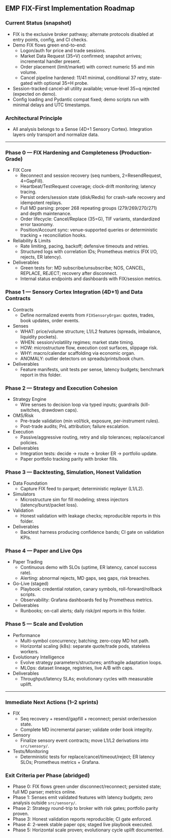 ## EMP FIX-First Implementation Roadmap

### Current Status (snapshot)
- FIX is the exclusive broker pathway; alternate protocols disabled at entry points, config, and CI checks.
- Demo FIX flows green end-to-end:
  - Logon/auth for price and trade sessions.
  - Market Data Request (35=V) confirmed; snapshot arrives; incremental handler present.
  - Order placement (limit/market) with correct numeric 55 and min volume.
  - Cancel pipeline hardened: 11/41 minimal, conditional 37 retry, state-gated with optional 35=H probe.
- Session-tracked cancel-all utility available; venue-level 35=q rejected (expected on demo).
- Config loading and Pydantic compat fixed; demo scripts run with minimal delays and UTC timestamps.

### Architectural Principle
- All analysis belongs to a Sense (4D+1 Sensory Cortex). Integration layers only transport and normalize data.

---

### Phase 0 — FIX Hardening and Completeness (Production-Grade)
- FIX Core
  - Reconnect and session recovery (seq numbers, 2=ResendRequest, 4=GapFill).
  - Heartbeat/TestRequest coverage; clock-drift monitoring; latency tracing.
  - Persist orders/session state (disk/Redis) for crash-safe recovery and idempotent replays.
  - Full MD parsing: proper 268 repeating groups (279/269/270/271) and depth maintenance.
  - Order lifecycle: Cancel/Replace (35=G), TIF variants, standardized error taxonomy.
  - Position/Account sync: venue-supported queries or deterministic tracking + reconciliation hooks.
- Reliability & Limits
  - Rate limiting, pacing, backoff; defensive timeouts and retries.
  - Structured logs with correlation IDs; Prometheus metrics (FIX I/O, rejects, ER latency).
- Deliverables
  - Green tests for: MD subscribe/unsubscribe; NOS, CANCEL, REPLACE, REJECT; recovery after disconnect.
  - Internal status endpoints and dashboards with FIX/session metrics.

### Phase 1 — Sensory Cortex Integration (4D+1) and Data Contracts
- Contracts
  - Define normalized events from `FIXSensoryOrgan`: quotes, trades, book updates, order events.
- Senses
  - WHAT: price/volume structure; L1/L2 features (spreads, imbalance, liquidity pockets).
  - WHEN: session/volatility regimes; market state timing.
  - HOW: microstructure flow, execution cost surfaces, slippage risk.
  - WHY: macro/calendar scaffolding via economic organ.
  - ANOMALY: outlier detectors on spreads/prints/book churn.
- Deliverables
  - Feature manifests, unit tests per sense, latency budgets; benchmark report in this folder.

### Phase 2 — Strategy and Execution Cohesion
- Strategy Engine
  - Wire senses to decision loop via typed inputs; guardrails (kill-switches, drawdown caps).
- OMS/Risk
  - Pre-trade validation (min vol/tick, exposure, per-instrument rules).
  - Post-trade audits; PnL attribution; failure escalation.
- Execution
  - Passive/aggressive routing, retry and slip tolerances; replace/cancel policies.
- Deliverables
  - Integration tests: decide → route → broker ER → portfolio update.
  - Paper portfolio tracking parity with broker fills.

### Phase 3 — Backtesting, Simulation, Honest Validation
- Data Foundation
  - Capture FIX feed to parquet; deterministic replayer (L1/L2).
- Simulators
  - Microstructure sim for fill modeling; stress injectors (latency/burst/packet loss).
- Validation
  - Honest validation with leakage checks; reproducible reports in this folder.
- Deliverables
  - Backtest harness producing confidence bands; CI gate on validation KPIs.

### Phase 4 — Paper and Live Ops
- Paper Trading
  - Continuous demo with SLOs (uptime, ER latency, cancel success rate).
  - Alerting: abnormal rejects, MD gaps, seq gaps, risk breaches.
- Go-Live (staged)
  - Playbook: credential rotation, canary symbols, roll-forward/rollback scripts.
  - Observability: Grafana dashboards fed by Prometheus metrics.
- Deliverables
  - Runbooks; on-call alerts; daily risk/pnl reports in this folder.

### Phase 5 — Scale and Evolution
- Performance
  - Multi-symbol concurrency; batching; zero-copy MD hot path.
  - Horizontal scaling (k8s): separate quote/trade pods, stateless workers.
- Evolutionary Intelligence
  - Evolve strategy parameters/structures; antifragile adaptation loops.
  - MLOps: dataset lineage, registries, live A/B with caps.
- Deliverables
  - Throughput/latency SLAs; evolutionary cycles with measurable uplift.

---

### Immediate Next Actions (1–2 sprints)
- FIX
  - Seq recovery + resend/gapfill + reconnect; persist order/session state.
  - Complete MD incremental parser; validate order book integrity.
- Sensory
  - Finalize sensory event contracts; move L1/L2 derivations into `src/sensory/`.
- Tests/Monitoring
  - Deterministic tests for replace/cancel/timeout/reject; ER latency SLOs; Prometheus metrics + Grafana.

### Exit Criteria per Phase (abridged)
- Phase 0: FIX flows green under disconnect/reconnect; persisted state; full MD parser; metrics online.
- Phase 1: Senses emit validated features with latency budgets; zero analysis outside `src/sensory/`.
- Phase 2: Strategy round-trip to broker with risk gates; portfolio parity proven.
- Phase 3: Honest validation reports reproducible; CI gate enforced.
- Phase 4: 2-week stable paper ops; staged live playbook executed.
- Phase 5: Horizontal scale proven; evolutionary cycle uplift documented.



